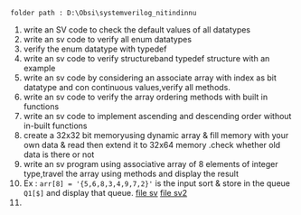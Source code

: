 ```
folder path : D:\Obsi\systemverilog_nitindinnu
```
1. write an SV code to check the default values of all datatypes
2. write an sv code to verify all enum datatypes
3. verify the enum datatype with typedef
4. write an sv code to verify structureband typedef structure with an example
5. write an sv code by considering an associate array with index as bit datatype and con continuous values,verify all methods.
6. write an sv code to verify the array ordering methods with built in functions
7. write an sv code to implement ascending and descending order without in-built functions
8. create a 32x32 bit memoryusing dynamic array & fill memory with your own data & read then extend it to 32x64 memory .check whether old data is there or not
9. write an sv program using associative array of 8 elements of integer type,travel the array using methods and display the result
10. Ex : `arr[8] = '{5,6,8,3,4,9,7,2}'` is the input sort & store in the queue `Q1[$]` and display that queue. [file sv](<file:///Obsi/systemverilog_nitindinnu/00datatypes_sv/03/store_array_in_queue.sv>) [file sv2](00datatypes_sv/03/store_array_in_queue.sv)
11. 